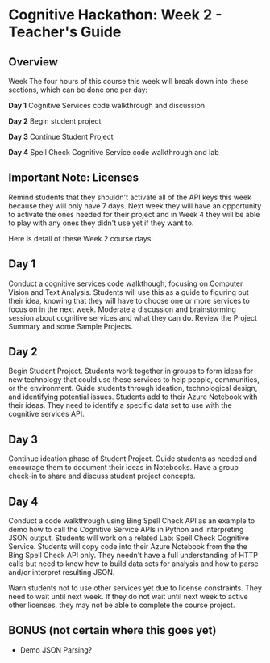 # Cognitive Hackathon: Week 2 - Teacher's Guide
## Overview

Week The four hours of this course this week will break down into these sections, which can be done one per day:

**Day 1**  Cognitive Services code walkthrough and discussion

**Day 2**  Begin student project

**Day 3**  Continue Student Project

**Day 4**  Spell Check Cognitive Service code walkthrough and lab

## Important Note: Licenses

Remind students that they shouldn't activate all of the API keys this week because they will only have 7 days. Next week they will have an opportunity to activate the ones needed for their project and in Week 4 they will be able to play with any ones they didn't use yet if they want to.


Here is detail of these Week 2 course days:

## Day 1

Conduct a cognitive services code walkthough, focusing on Computer Vision and Text Analysis. Students will use this as a guide to figuring out their idea, knowing that they will have to choose one or more services to focus on in the next week. Moderate a discussion and brainstorming session about cognitive services and what they can do. Review the Project Summary and some Sample Projects.

## Day 2

Begin Student Project. Students work together in groups to form ideas for new technology that could use these services to help people, communities, or the environment. Guide students through ideation, technological design, and identifying potential issues. Students add to their Azure Notebook with their ideas. They need to identify a specific data set to use with the cognitive services API.

## Day 3

Continue ideation phase of Student Project. Guide students as needed and encourage them to document their ideas in Notebooks. Have a group check-in to share and discuss student project concepts.

## Day 4

Conduct a code walkthrough using Bing Spell Check API as an example to demo how to call the Cognitive Service APIs in Python and interpreting JSON output. Students will work on a related Lab: Spell Check Cognitive Service. Students will copy code into their Azure Notebook from the the Bing Spell Check API only. They needn't have a full understanding of  HTTP calls but need to know how to build data sets for analysis and how to parse and/or interpret resulting JSON.

Warn students not to use other services yet due to license constraints. They need to wait until next week. If they do not wait until next week to active other licenses, they may not be able to complete the course project.


## BONUS (not certain where this goes yet)

* Demo JSON Parsing?